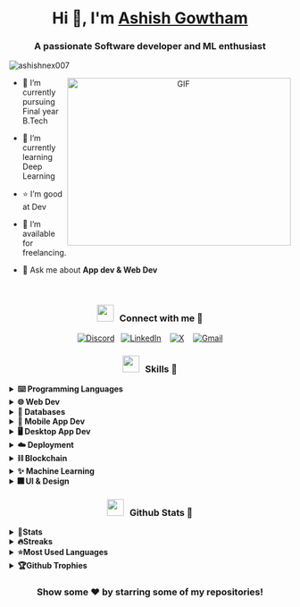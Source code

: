 <h1 align="center">Hi 👋, I'm <a href="https://ashishnex007.vercel.app" target="blank">
Ashish Gowtham</a></h1>
<h3 align="center">A passionate Software developer and ML enthusiast</h3>

<p align="left"> <img src="https://komarev.com/ghpvc/?username=ashishnex007&label=Profile%20views&color=0e75b6&style=flat" alt="ashishnex007" /> </p>

<a target="_blank" align="center">
  <img align="right" top="500" height="300" width="400" alt="GIF" src="https://media.giphy.com/media/SWoSkN6DxTszqIKEqv/giphy.gif">
</a>

- 🔭 I’m currently pursuing Final year B.Tech

- 🌱 I’m currently learning Deep Learning
  
- ⭐ I’m good at Dev

- 🤝 I’m available for freelancing.

- 💬 Ask me about **App dev & Web Dev**

<br/>
<div align="center">
<h3 align="center" > <img src="https://media.giphy.com/media/iY8CRBdQXODJSCERIr/giphy.gif" width="30" height="30" style="margin-right: 10px;">Connect with me 🤝 </h3>

[![Discord](https://img.shields.io/badge/Discord-%237289DA.svg?logo=discord&logoColor=white)](https://discord.gg/https://discord.gg/MMNUB9nZ)&nbsp;&nbsp;
[![LinkedIn](https://img.shields.io/badge/LinkedIn-%230077B5.svg?logo=linkedin&logoColor=white)](https://linkedin.com/in/ashishnex007) &nbsp;&nbsp;
[![X](https://img.shields.io/badge/X-black.svg?logo=X&logoColor=white)](https://x.com/ashishnex007) &nbsp;&nbsp;
[![Gmail](https://img.shields.io/badge/Gmail-D14836?logo=gmail&logoColor=white)](mailto:ashish.goutham@gmail.com)
</div>


<h3 align="center" > <img src="https://media.giphy.com/media/iY8CRBdQXODJSCERIr/giphy.gif" width="30" height="30" style="margin-right: 10px;">Skills 🚀</h3>

<details>

  <summary><b>⌨️ Programming Languages</b></summary>

![C](https://img.shields.io/badge/c-%2300599C.svg?style=for-the-badge&logo=c&logoColor=white)
![Python](https://img.shields.io/badge/python-3670A0?style=for-the-badge&logo=python&logoColor=ffdd54)
![Java](https://img.shields.io/badge/java-%23ED8B00.svg?style=for-the-badge&logo=openjdk&logoColor=white)
![JavaScript](https://img.shields.io/badge/javascript-%23323330.svg?style=for-the-badge&logo=javascript&logoColor=%23F7DF1E)
![TypeScript](https://img.shields.io/badge/typescript-%23007ACC.svg?style=for-the-badge&logo=typescript&logoColor=white) 
![Solidity](https://img.shields.io/badge/Solidity-%23363636.svg?style=for-the-badge&logo=solidity&logoColor=white) 
</details>

<details>
  <summary><b>🌐 Web Dev</b></summary>
  <blockquote>
    <details>
      <summary><b>💻 Frontend</b></summary>
      <blockquote>

![HTML5](https://img.shields.io/badge/html5-%23E34F26.svg?style=for-the-badge&logo=html5&logoColor=white) 
![CSS3](https://img.shields.io/badge/css3-%231572B6.svg?style=for-the-badge&logo=css3&logoColor=white)
![Bootstrap](https://img.shields.io/badge/bootstrap-%238511FA.svg?style=for-the-badge&logo=bootstrap&logoColor=white)
![SASS](https://img.shields.io/badge/SASS-hotpink.svg?style=for-the-badge&logo=SASS&logoColor=white)
![TailwindCSS](https://img.shields.io/badge/tailwindcss-%2338B2AC.svg?style=for-the-badge&logo=tailwind-css&logoColor=white)
![React](https://img.shields.io/badge/react-%2320232a.svg?style=for-the-badge&logo=react&logoColor=%2361DAFB)
![Redux](https://img.shields.io/badge/redux-%23593d88.svg?style=for-the-badge&logo=redux&logoColor=white)
![Chakra](https://img.shields.io/badge/chakra-%234ED1C5.svg?style=for-the-badge&logo=chakraui&logoColor=white)
![Vite](https://img.shields.io/badge/vite-%23646CFF.svg?style=for-the-badge&logo=vite&logoColor=white)
![Spline](https://img.shields.io/badge/spline-%23000000.svg?style=for-the-badge&logo=spline&logoColor=white)
![Three js](https://img.shields.io/badge/threejs-black?style=for-the-badge&logo=three.js&logoColor=white)
![Vue js](https://img.shields.io/badge/vuejs-%2335495e.svg?style=for-the-badge&logo=vue.js&logoColor=%41B883)
![Vuetify](https://img.shields.io/badge/Vuetify-%231867C0.svg?style=for-the-badge&logo=vuetify&logoColor=white)
![Streamlit](https://img.shields.io/badge/streamlit-%234B275F.svg?style=for-the-badge&logo=streamlit&logoColor=white)
</blockquote>
    </details>
  </blockquote>
  <blockquote>
    <details>
      <summary><b>⚙️ Backend</b></summary>
    <blockquote>

![NodeJS](https://img.shields.io/badge/node.js-6DA55F?style=for-the-badge&logo=node.js&logoColor=white)
![Express.js](https://img.shields.io/badge/express.js-%23404d59.svg?style=for-the-badge&logo=express&logoColor=%2361DAFB)
![JWT](https://img.shields.io/badge/JWT-black?style=for-the-badge&logo=JSON%20web%20tokens)
![NPM](https://img.shields.io/badge/NPM-%23CB3837.svg?style=for-the-badge&logo=npm&logoColor=white)
![Django](https://img.shields.io/badge/django-%23092E20.svg?style=for-the-badge&logo=django&logoColor=white)
![Django Rest](https://img.shields.io/badge/Django%20Rest-%23092E20.svg?style=for-the-badge&logo=django&logoColor=white)
![Flask](https://img.shields.io/badge/flask-%23000.svg?style=for-the-badge&logo=flask&logoColor=white)
![FastAPI](https://img.shields.io/badge/fastapi-%23039BE5.svg?style=for-the-badge&logo=fastapi&logoColor=white)
</blockquote>
    </details>
  </blockquote>
  <blockquote>
    <details>
      <summary><b>🌠 Full Stack Frameworks</b></summary>
    <blockquote>

![Next JS](https://img.shields.io/badge/Next-black?style=for-the-badge&logo=next.js&logoColor=white)
![Django](https://img.shields.io/badge/Django-%23092E20.svg?style=for-the-badge&logo=django&logoColor=white)

</blockquote>
    </details>
  </blockquote>
  <blockquote>
    <details>
      <summary><b>🕸️ Other web technologies</b></summary>
    <blockquote>

![Socket.io](https://img.shields.io/badge/Socket.io-black?style=for-the-badge&logo=socket.io&badgeColor=010101)
![REST API](https://img.shields.io/badge/REST%20API-black?style=for-the-badge)
![Tensorflow.js](https://img.shields.io/badge/Tensorflow.js-%23FF6F00.svg?style=for-the-badge&logo=Tensorflow&logoColor=white)

</blockquote>
    </details>
  </blockquote>
</details>

<details>

  <summary><b>📅 Databases</b></summary>

![MySQL](https://img.shields.io/badge/mysql-%2300000f.svg?style=for-the-badge&logo=mysql&logoColor=white)
![PostgreSQL](https://img.shields.io/badge/PostgreSQL-316192?style=for-the-badge&logo=postgresql&logoColor=white)
![MongoDB](https://img.shields.io/badge/MongoDB-%234ea94b.svg?style=for-the-badge&logo=mongodb&logoColor=white)
![Firebase](https://img.shields.io/badge/Firebase-039BE5?style=for-the-badge&logo=Firebase&logoColor=white)
</details>

<details>

  <summary><b>📱 Mobile App Dev</b></summary>

![React Native](https://img.shields.io/badge/react_native-%2320232a.svg?style=for-the-badge&logo=react&logoColor=%2361DAFB)
</details>

<details>

  <summary><b>🖥️ Desktop App Dev</b></summary>

![Electron](https://img.shields.io/badge/electron-%2347848F.svg?style=for-the-badge&logo=electron&logoColor=white)
</details>
<details>

  <summary><b>☁️ Deployment</b></summary>

![Docker](https://img.shields.io/badge/docker-%230db7ed.svg?style=for-the-badge&logo=docker&logoColor=white)
![AWS](https://img.shields.io/badge/AWS-%23FF9900.svg?style=for-the-badge&logo=amazon-aws&logoColor=white)
![Vercel](https://img.shields.io/badge/vercel-%23000000.svg?style=for-the-badge&logo=vercel&logoColor=white) 
![Netlify](https://img.shields.io/badge/netlify-%23000000.svg?style=for-the-badge&logo=netlify&logoColor=#00C7B7)
</details>
<details>

  <summary><b>⛓️ Blockchain</b></summary>

![Solidity](https://img.shields.io/badge/Solidity-%23363636.svg?style=for-the-badge&logo=solidity&logoColor=white)
![Web3.js](https://img.shields.io/badge/web3.js-%23323330.svg?style=for-the-badge&logo=web3.js&logoColor=%23F7DF1E)
![Solana](https://img.shields.io/badge/Solana-%23000000.svg?style=for-the-badge&logo=solana&logoColor=white)
![Ethereum](https://img.shields.io/badge/Ethereum-%23323330.svg?style=for-the-badge&logo=ethereum&logoColor=%23F7DF1E)
![Remix IDE](https://img.shields.io/badge/Remix%20IDE-%23323330.svg?style=for-the-badge&logo=remix&logoColor=%23F7DF1E)
![IPFS](https://img.shields.io/badge/IPFS-%23323330.svg?style=for-the-badge&logo=ipfs&logoColor=%23F7DF1E)
</details>
<details>

  <summary><b>✨ Machine Learning</b></summary>

![Anaconda](https://img.shields.io/badge/Anaconda-%2344A833.svg?style=for-the-badge&logo=anaconda&logoColor=white)
![Numpy](https://img.shields.io/badge/numpy-%23013243.svg?style=for-the-badge&logo=numpy&logoColor=white)
![Pandas](https://img.shields.io/badge/pandas-%23150458.svg?style=for-the-badge&logo=pandas&logoColor=white)
![scikit-learn](https://img.shields.io/badge/scikit--learn-%23F7931E.svg?style=for-the-badge&logo=scikit-learn&logoColor=white)
![PyTorch](https://img.shields.io/badge/PyTorch-%23EE4C2C.svg?style=for-the-badge&logo=PyTorch&logoColor=white)
![CUDA](https://img.shields.io/badge/CUDA-%23A8B9CC.svg?style=for-the-badge&logo=NVIDIA&logoColor=white)
![TensorFlow](https://img.shields.io/badge/TensorFlow-%23FF6F00.svg?style=for-the-badge&logo=TensorFlow&logoColor=white)
![MLFlow](https://img.shields.io/badge/mlflow-%23d9ead3.svg?style=for-the-badge&logo=numpy&logoColor=blue)
</details>
<details>

  <summary><b>🎆 UI & Design</b></summary>

![Unified Modeling Language](https://img.shields.io/badge/UML-%23000000.svg?style=for-the-badge&logo=uml&logoColor=white)
![Adobe Lightroom](https://img.shields.io/badge/Adobe%20Lightroom-31A8FF.svg?style=for-the-badge&logo=Adobe%20Lightroom&logoColor=white)
![Canva](https://img.shields.io/badge/Canva-%2300C4CC.svg?style=for-the-badge&logo=Canva&logoColor=white)
![Adobe XD](https://img.shields.io/badge/Adobe%20XD-470137?style=for-the-badge&logo=Adobe%20XD&logoColor=#FF61F6)
![Figma](https://img.shields.io/badge/figma-%23F24E1E.svg?style=for-the-badge&logo=figma&logoColor=white)

</details>

<h3 align="center" > <img src="https://media.giphy.com/media/iY8CRBdQXODJSCERIr/giphy.gif" width="30" height="30" style="margin-right: 10px;">Github Stats 🚀</h3>
<details>
    <summary><b>🔢Stats</b></summary>
    
![](https://github-readme-stats.vercel.app/api?username=ashishnex007&theme=dark&hide_border=false&include_all_commits=false&count_private=false)
</details>
<details>
    <summary><b>🔥Streaks</b></summary>
    
![](https://github-readme-streak-stats.herokuapp.com/?user=ashishnex007&theme=dark&hide_border=false)
</details>
<details>
    <summary><b>⭐Most Used Languages</b></summary>
    
![](https://github-readme-stats.vercel.app/api/top-langs/?username=ashishnex007&theme=dark&hide_border=false&include_all_commits=false&count_private=false&layout=compact)
</details>
<details>
    <summary><b>🏆Github Trophies</b></summary>
    
![](https://github-profile-trophy.vercel.app/?username=ashishnex007&theme=radical&no-frame=false&no-bg=false&margin-w=4)
</details>

<div align="center">

### Show some ❤️ by starring some of my repositories!

</div>
